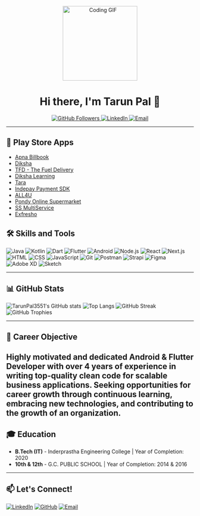<p align="center">
  <img src="https://media.giphy.com/media/du3J3cXyzhj75IOgvA/giphy.gif" width="200" alt="Coding GIF">
</p>

<h1 align="center">Hi there, I'm Tarun Pal 👋</h1>

<p align="center">
  <a href="https://github.com/TarunPal3551">
    <img src="https://img.shields.io/github/followers/TarunPal3551?label=Follow&style=social" alt="GitHub Followers">
  </a>
  <a href="https://www.linkedin.com/in/tarun-pal-079828140/">
    <img src="https://img.shields.io/badge/LinkedIn-Tarun%20Pal-blue" alt="LinkedIn">
  </a>
  <a href="mailto:tarunplay3551@gmail.com">
    <img src="https://img.shields.io/badge/Email-tarunplay3551%40gmail.com-red" alt="Email">
  </a>
</p>

---

## 🚀 Play Store Apps
- [Apna Billbook](https://play.google.com/store/apps/details?id=...)
- [Diksha](https://play.google.com/store/apps/details?id=...)
- [TFD - The Fuel Delivery](https://play.google.com/store/apps/details?id=...)
- [Diksha Learning](https://play.google.com/store/apps/details?id=...)
- [Tara](https://play.google.com/store/apps/details?id=...)
- [Indepay Payment SDK](https://play.google.com/store/apps/details?id=...)
- [ALL4U](https://play.google.com/store/apps/details?id=...)
- [Pondy Online Supermarket](https://play.google.com/store/apps/details?id=...)
- [SS MultiService](https://play.google.com/store/apps/details?id=...)
- [Exfresho](https://play.google.com/store/apps/details?id=...)

## 🛠️ Skills and Tools

![Java](https://img.shields.io/badge/Java-ED8B00?style=for-the-badge&logo=java&logoColor=white)
![Kotlin](https://img.shields.io/badge/Kotlin-0095D5?style=for-the-badge&logo=kotlin&logoColor=white)
![Dart](https://img.shields.io/badge/Dart-0175C2?style=for-the-badge&logo=dart&logoColor=white)
![Flutter](https://img.shields.io/badge/Flutter-02569B?style=for-the-badge&logo=flutter&logoColor=white)
![Android](https://img.shields.io/badge/Android-3DDC84?style=for-the-badge&logo=android&logoColor=white)
![Node.js](https://img.shields.io/badge/Node.js-43853D?style=for-the-badge&logo=node-dot-js&logoColor=white)
![React](https://img.shields.io/badge/React-61DAFB?style=for-the-badge&logo=react&logoColor=black)
![Next.js](https://img.shields.io/badge/Next.js-000000?style=for-the-badge&logo=next-dot-js&logoColor=white)
![HTML](https://img.shields.io/badge/HTML5-E34F26?style=for-the-badge&logo=html5&logoColor=white)
![CSS](https://img.shields.io/badge/CSS3-1572B6?style=for-the-badge&logo=css3&logoColor=white)
![JavaScript](https://img.shields.io/badge/JavaScript-F7DF1E?style=for-the-badge&logo=javascript&logoColor=black)
![Git](https://img.shields.io/badge/Git-F05032?style=for-the-badge&logo=git&logoColor=white)
![Postman](https://img.shields.io/badge/Postman-FF6C37?style=for-the-badge&logo=postman&logoColor=white)
![Strapi](https://img.shields.io/badge/Strapi-2E7EEA?style=for-the-badge&logo=strapi&logoColor=white)
![Figma](https://img.shields.io/badge/Figma-F24E1E?style=for-the-badge&logo=figma&logoColor=white)
![Adobe XD](https://img.shields.io/badge/Adobe%20XD-FF61F6?style=for-the-badge&logo=adobe-xd&logoColor=white)
![Sketch](https://img.shields.io/badge/Sketch-F7B500?style=for-the-badge&logo=sketch&logoColor=black)

---
## 📊 GitHub Stats

![TarunPal3551's GitHub stats](https://github-readme-stats.vercel.app/api?username=TarunPal3551&show_icons=true&theme=radical)
![Top Langs](https://github-readme-stats.vercel.app/api/top-langs/?username=TarunPal3551&layout=compact&theme=radical)
![GitHub Streak](https://github-readme-streak-stats.herokuapp.com/?user=TarunPal3551&theme=radical)
![GitHub Trophies](https://github-profile-trophy.vercel.app/?username=TarunPal3551&theme=radical)

---
## 🌟 Career Objective
Highly motivated and dedicated Android & Flutter Developer with over 4 years of experience in writing top-quality clean code for scalable business applications. Seeking opportunities for career growth through continuous learning, embracing new technologies, and contributing to the growth of an organization.
---

## 🎓 Education
- **B.Tech (IT)** - Inderprastha Engineering College | Year of Completion: 2020
- **10th & 12th** - G.C. PUBLIC SCHOOL | Year of Completion: 2014 & 2016

---

## 📫 Let's Connect!

[![LinkedIn](https://img.shields.io/badge/LinkedIn-Tarun%20Pal-blue?style=flat-square&logo=linkedin&logoColor=white&link=https://www.linkedin.com/in/tarun-pal-079828140/)](https://www.linkedin.com/in/tarun-pal-079828140/)
[![GitHub](https://img.shields.io/badge/GitHub-TarunPal3551-black?style=flat-square&logo=github&logoColor=white&link=https://github.com/TarunPal3551)](https://github.com/TarunPal3551)
[![Email](https://img.shields.io/badge/Email-tarunplay3551%40gmail.com-red?style=flat-square&logo=gmail&logoColor=white&link=mailto:tarunplay3551@gmail.com)](mailto:tarunplay3551@gmail.com)
